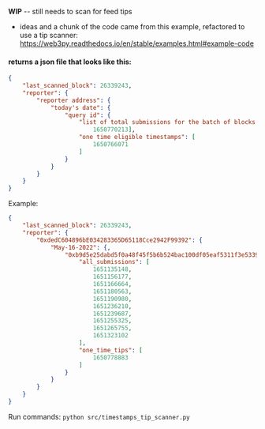 ****WIP****
-- still needs to scan for feed tips

- ideas and a chunk of the code came from this example, refactored to use a tip scanner:
https://web3py.readthedocs.io/en/stable/examples.html#example-code

#### returns a json file that looks like this:
```json
{
    "last_scanned_block": 26339243,
    "reporter": {
        "reporter address": {
            "today's date": {
                "query id": {
                    "list of total submissions for the batch of blocks scanned today": [
                        1650770213],
                    "one time eligible timestamps": [
                        1650766071
                    ]
                }
            }
        }
    }
}
```

Example: 
```json
{
    "last_scanned_block": 26339243,
    "reporter": {
        "0xdedC604896bE034283365D65118Cce2942F99392": {
            "May-16-2022": {,
                "0xb9d5e25dabd5f0a48f45f5b6b524bac100df05eaf5311f3e5339ac7c3dd0a37e": {
                    "all_submissions": [
                        1651135148,
                        1651156177,
                        1651166664,
                        1651180563,
                        1651190980,
                        1651236210,
                        1651239687,
                        1651255325,
                        1651265755,
                        1651323102
                    ],
                    "one_time_tips": [
                        1650778883
                    ]
                }
            }
        }
    }
}
```

Run commands:
```python src/timestamps_tip_scanner.py```

